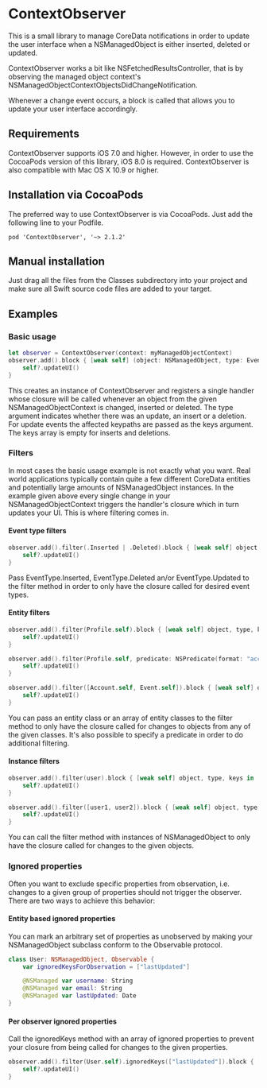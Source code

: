 ContextObserver
======
This is a small library to manage CoreData notifications in order to update the user interface when a NSManagedObject is either inserted, deleted or updated.

ContextObserver works a bit like NSFetchedResultsController, that is by observing the managed object context's NSManagedObjectContextObjectsDidChangeNotification.

Whenever a change event occurs, a block is called that allows you to update your user interface accordingly.

## Requirements
ContextObserver supports iOS 7.0 and higher. However, in order to use the CocoaPods version of this library, iOS 8.0 is required. ContextObserver is also compatible with Mac OS X 10.9 or higher.

## Installation via CocoaPods
The preferred way to use ContextObserver is via CocoaPods. Just add the following line to your Podfile.
```
pod 'ContextObserver', '~> 2.1.2'
```

## Manual installation
Just drag all the files from the Classes subdirectory into your project and make sure all Swift source code files are added to your target.

## Examples
### Basic usage
```swift
let observer = ContextObserver(context: myManagedObjectContext)
observer.add().block { [weak self] (object: NSManagedObject, type: EventType, keys: [String]) in
	self?.updateUI()
}
```
This creates an instance of ContextObserver and registers a single handler whose closure will be called whenever an object from the given NSManagedObjectContext is changed, inserted or deleted. The type argument indicates whether there was an update, an insert or a deletion. For update events the affected keypaths are passed as the keys argument. The keys array is empty for inserts and deletions.

### Filters
In most cases the basic usage example is not exactly what you want. Real world applications typically contain quite a few different CoreData entities and potentially large amounts of NSManagedObject instances. In the example given above every single change in your NSManagedObjectContext triggers the handler's closure which in turn updates your UI. This is where filtering comes in.

#### Event type filters
```swift
observer.add().filter(.Inserted | .Deleted).block { [weak self] object, type, keys in
	self?.updateUI()
}
```
Pass EventType.Inserted, EventType.Deleted an/or EventType.Updated to the filter method in order to only have the closure called for desired event types.

#### Entity filters
```swift
observer.add().filter(Profile.self).block { [weak self] object, type, keys in
	self?.updateUI()
}

observer.add().filter(Profile.self, predicate: NSPredicate(format: "accountId = 1")).block { [weak self] object, type, keys in
	self?.updateUI()
}

observer.add().filter([Account.self, Event.self]).block { [weak self] object, type, keys in
	self?.updateUI()
}
```
You can pass an entity class or an array of entity classes to the filter method to only have the closure called for changes to objects from any of the given classes. It's also possible to specify a predicate in order to do additional filtering.

#### Instance filters
```swift
observer.add().filter(user).block { [weak self] object, type, keys in
	self?.updateUI()
}

observer.add().filter([user1, user2]).block { [weak self] object, type, keys in
	self?.updateUI()
}
```
You can call the filter method with instances of NSManagedObject to only have the closure called for changes to the given objects.

### Ignored properties
Often you want to exclude specific properties from observation, i.e. changes to a given group of properties should not trigger the observer. There are two ways to achieve this behavior:

#### Entity based ignored properties
You can mark an arbitrary set of properties as unobserved by making your NSManagedObject subclass conform to the Observable protocol.
```swift
class User: NSManagedObject, Observable {
	var ignoredKeysForObservation = ["lastUpdated"]

	@NSManaged var username: String
	@NSManaged var email: String
	@NSManaged var lastUpdated: Date
}
```

#### Per observer ignored properties
Call the ignoredKeys method with an array of ignored properties to prevent your closure from being called for changes to the given properties.
```swift
observer.add().filter(User.self).ignoredKeys(["lastUpdated"]).block { [weak self] object, type, keys in
	self?.updateUI()
}
```
